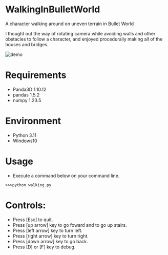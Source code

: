 # WalkingInBulletWorld

A character walking around on uneven terrain in Bullet World

I thought out the way of rotating camera while avoiding walls and other obstacles to follow a character, and
enjoyed procedurally making all of the houses and bridges. 

![demo](https://user-images.githubusercontent.com/48859041/226113923-9c45fa18-dc63-4530-8d69-d934241b3661.png)

# Requirements
* Panda3D 1.10.12
* pandas 1.5.2
* numpy 1.23.5

# Environment
* Python 3.11
* Windows10

# Usage
* Execute a command below on your command line.
```
>>>python walking.py
```

# Controls:
* Press [Esc] to quit.
* Press [up arrow] key to go foward and to go up stairs.
* Press [left arrow] key to turn left.
* Press [right arrow] key to turn right.
* Press [down arrow] key to go back.
* Press [D] or [F] key to debug.
